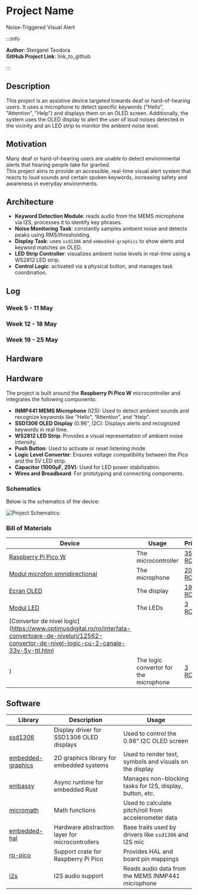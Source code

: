 # Project Name
Noise-Triggered Visual Alert 

:::info 

**Author**: Stergarel Teodora \
**GitHub Project Link**: link_to_github

:::

## Description

This project is an assistive device targeted towards deaf or hard-of-hearing users. It uses a microphone to detect specific keywords ("Hello”, "Attention”, "Help") and displays them on an OLED screen. Additionally, the system uses the OLED display to alert the user of loud noises detected in the vicinity and an LED strip to monitor the ambient noise level.

## Motivation

Many deaf or hard-of-hearing users are unable to detect environmental alerts that hearing people take for granted.  
This project aims to provide an accessible, real-time visual alert system that reacts to loud sounds and certain spoken keywords, increasing safety and awareness in everyday environments.

## Architecture 

- **Keyword Detection Module**: reads audio from the MEMS microphone via I2S, processes it to identify key phrases.
- **Noise Monitoring Task**: constantly samples ambient noise and detects peaks using RMS/thresholding.
- **Display Task**: uses `ssd1306` and `embedded-graphics` to show alerts and keyword matches on OLED.
- **LED Strip Controller**: visualizes ambient noise levels in real-time using a WS2812 LED strip.
- **Control Logic**: activated via a physical button, and manages task coordination.

## Log

<!-- write your progress here every week -->

### Week 5 - 11 May

### Week 12 - 18 May

### Week 19 - 25 May

## Hardware

## Hardware

The project is built around the **Raspberry Pi Pico W** microcontroller and integrates the following components:

- **INMP441 MEMS Microphone** (I2S): Used to detect ambient sounds and recognize keywords like “Hello”, “Attention”, and “Help”.
- **SSD1306 OLED Display** (0.96", I2C): Displays alerts and recognized keywords in real time.
- **WS2812 LED Strip**: Provides a visual representation of ambient noise intensity.
- **Push Button**: Used to activate or reset listening mode.
- **Logic Level Converter**: Ensures voltage compatibility between the Pico and the 5V LED strip.
- **Capacitor (1000μF, 25V)**: Used for LED power stabilization.
- **Wires and Breadboard**: For prototyping and connecting components.

### Schematics

Below is the schematics of the device:

![Project Schematics:](/architecture.png)

### Bill of Materials

<!-- Fill out this table with all the hardware components that you might need.

The format is 
```
| [Device](link://to/device) | This is used ... | [price](link://to/store) |

```

-->

| Device | Usage | Price |
|--------|--------|-------|
| [Raspberry Pi Pico W](https://www.raspberrypi.com/documentation/microcontrollers/raspberry-pi-pico.html) | The microcontroller | [35 RON](https://www.optimusdigital.ro/en/raspberry-pi-boards/12394-raspberry-pi-pico-w.html) |
| [Modul microfon omnidirectional](https://www.raspberrypi.com/documentation/microcontrollers/raspberry-pi-pico.html) | The microphone | [20 RON](https://www.bitmi.ro/modul-microfon-omnidirectional-interfata-i2s-mems-inmp441-11003.html?gad_source=1&gclid=Cj0KCQjwqIm_BhDnARIsAKBYcmuBUV_YFqcN24x17xXztcQ3M9MRrACTFx02nfLMn8JOe7VPRAFTBYsaAuFZEALw_wcB) |
| [Ecran OLED](https://www.bitmi.ro/componente-electronice/ecran-oled-0-96-cu-interfata-iic-i2c-10488.html) | The display | [19 RON](https://www.bitmi.ro/componente-electronice/ecran-oled-0-96-cu-interfata-iic-i2c-10488.html) |
| [Modul LED](https://www.bitmi.ro/module-electronice/modul-led-semafor-compatibil-arduino-10405.html) | The LEDs | [3 RON](https://www.bitmi.ro/module-electronice/modul-led-semafor-compatibil-arduino-10405.html) |
| [Convertor de nivel logic](https://www.optimusdigital.ro/ro/interfata-convertoare-de-niveluri/12562-convertor-de-nivel-logic-cu-2-canale-33v-5v-ttl.html
) | The logic convertor for the microphone | [3 RON](https://www.bitmi.ro/componente-electronice/ecran-oled-0-96-cu-interfata-iic-i2c-10488.html) |


## Software

| Library | Description | Usage |
|---------|-------------|-------|
| [ssd1306](https://crates.io/crates/ssd1306) | Display driver for SSD1306 OLED displays | Used to control the 0.96" I2C OLED screen |
| [embedded-graphics](https://github.com/embedded-graphics/embedded-graphics) | 2D graphics library for embedded systems | Used to render text, symbols and visuals on the display |
| [embassy](https://github.com/embassy-rs/embassy) | Async runtime for embedded Rust | Manages non-blocking tasks for I2S, display, button, etc. |
| [micromath](https://crates.io/crates/micromath) | Math functions | Used to calculate pitch/roll from accelerometer data |
| [embedded-hal](https://github.com/rust-embedded/embedded-hal) | Hardware abstraction layer for microcontrollers | Base traits used by drivers like `ssd1306` and I2S mic |
| [rp-pico](https://crates.io/crates/rp-pico) | Support crate for Raspberry Pi Pico | Provides HAL and board pin mappings |
| [i2s](https://github.com/ryankurte/rust-i2s) | I2S audio support | Reads audio data from the MEMS INMP441 microphone |
